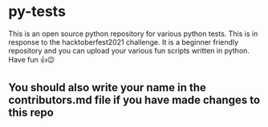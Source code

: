 # py-tests
This is an open source python repository for various python tests. This is in response to the hacktoberfest2021 challenge. It is a beginner friendly repository and you can upload your various fun scripts written in python. Have fun 👍😉

## You should also write your name in the contributors.md file if you have made changes to this repo
